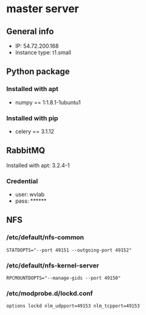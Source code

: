 # master server

## General info

- IP: 54.72.200.168
- Instance type: t1.small

## Python package

### Installed with apt

- numpy == 1:1.8.1-1ubuntu1

### Installed with pip

- celery == 3.1.12

## RabbitMQ

Installed with apt: 3.2.4-1

### Credential

- user: wvlab
- pass: ******

## NFS

### /etc/default/nfs-common

    STATDOPTS="--port 49151 --outgoing-port 49152"

### /etc/default/nfs-kernel-server

    RPCMOUNTDOPTS="--manage-gids --port 49150"

### /etc/modprobe.d/lockd.conf

    options lockd nlm_udpport=49153 nlm_tcpport=49153
